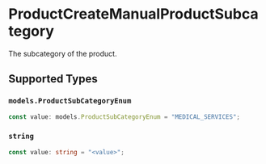 # ProductCreateManualProductSubcategory

The subcategory of the product.


## Supported Types

### `models.ProductSubCategoryEnum`

```typescript
const value: models.ProductSubCategoryEnum = "MEDICAL_SERVICES";
```

### `string`

```typescript
const value: string = "<value>";
```

